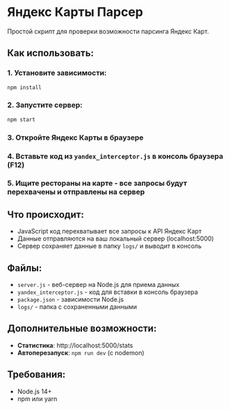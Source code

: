 # Яндекс Карты Парсер

Простой скрипт для проверки возможности парсинга Яндекс Карт.

## Как использовать:

### 1. Установите зависимости:
```bash
npm install
```

### 2. Запустите сервер:
```bash
npm start
```

### 3. Откройте Яндекс Карты в браузере

### 4. Вставьте код из `yandex_interceptor.js` в консоль браузера (F12)

### 5. Ищите рестораны на карте - все запросы будут перехвачены и отправлены на сервер

## Что происходит:
- JavaScript код перехватывает все запросы к API Яндекс Карт
- Данные отправляются на ваш локальный сервер (localhost:5000)
- Сервер сохраняет данные в папку `logs/` и выводит в консоль

## Файлы:
- `server.js` - веб-сервер на Node.js для приема данных
- `yandex_interceptor.js` - код для вставки в консоль браузера
- `package.json` - зависимости Node.js
- `logs/` - папка с сохраненными данными

## Дополнительные возможности:
- **Статистика**: http://localhost:5000/stats
- **Автоперезапуск**: `npm run dev` (с nodemon)

## Требования:
- Node.js 14+
- npm или yarn 